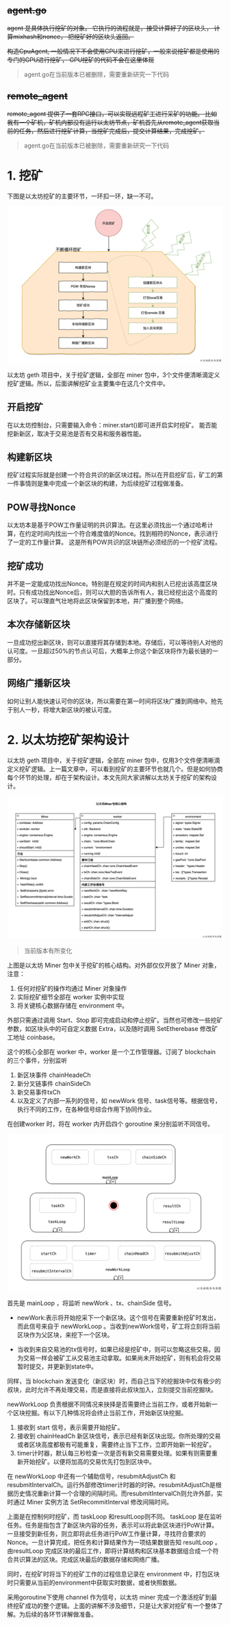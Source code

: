 ## ~~agent.go~~
~~agent 是具体执行挖矿的对象。 它执行的流程就是，接受计算好了的区块头， 计算mixhash和nonce， 把挖矿好的区块头返回。~~

~~构造CpuAgent, 一般情况下不会使用CPU来进行挖矿，一般来说挖矿都是使用的专门的GPU进行挖矿， GPU挖矿的代码不会在这里体现~~

> agent.go在当前版本已被删除，需要重新研究一下代码

## ~~remote_agent~~
~~remote_agent 提供了一套RPC接口，可以实现远程矿工进行采矿的功能。 比如我有一个矿机，矿机内部没有运行以太坊节点，矿机首先从remote_agent获取当前的任务，然后进行挖矿计算，当挖矿完成后，提交计算结果，完成挖矿。~~

> agent.go在当前版本已被删除，需要重新研究一下代码

# 1. 挖矿
下图是以太坊挖矿的主要环节，一环扣一环，缺一不可。

<img src="../img/挖矿主要环节.webp">

以太坊 geth 项目中，关于挖矿逻辑，全部在 miner 包中，3个文件便清晰滴定义挖矿逻辑。所以，后面讲解挖矿业主要集中在这几个文件中。

## 开启挖矿
在以太坊控制台，只需要输入命令：miner.start()即可进开启实时挖矿。 能否能挖新新区，取决于交易池是否有交易和服务器性能。

## 构建新区块
挖矿过程实际就是创建一个符合共识的新区块过程。所以在开启挖矿后，矿工的第一件事情则是集中完成一个新区块的构建，为后续挖矿过程做准备。

## POW寻找Nonce
以太坊本是基于POW工作量证明的共识算法。在这里必须找出一个通过哈希计算，在约定时间内找出一个符合难度值的Nonce。找到相符的Nonce，表示进行了一定的工作量计算。 这是所有POW共识的区块链所必须经历的一个挖矿流程。

## 挖矿成功
并不是一定能成功找出Nonce。特别是在规定的时间内和别人已挖出该高度区块时。只有成功找出Nonce后，则可以大胆的告诉所有人，我已经挖出这个高度的区块了。可以理直气壮地将此区块保留到本地，并广播到整个网络。

## 本次存储新区块
一旦成功挖出新区块，则可以直接将其存储到本地。存储后，可以等待别人对他的认可度。一旦超过50%的节点认可后，大概率上你这个新区块将作为最长链的一部分。

## 网络广播新区块
如何让别人能快速认可你的区块，所以需要在第一时间将区块广播到网络中。抢先于别人一秒，将增大新区块的被认可度。

# 2. 以太坊挖矿架构设计
以太坊 geth 项目中，关于挖矿逻辑，全部在 miner 包中，仅用3个文件便清晰滴定义挖矿逻辑。上一篇文章中，可以看到挖矿的主要环节也就几个。但是如何协商每个环节的处理，却在于架构设计。本文先同大家讲解以太坊关于挖矿的架构设计。

<img src="../img/挖矿架构设计.webp">

> 当前版本有所变化

上图是以太坊 Miner 包中关于挖矿的核心结构。对外部仅仅开放了 Miner 对象，注意：
1. 任何对挖矿的操作均通过 Miner 对象操作
2. 实际挖矿细节全部在 worker 实例中实现
3. 将关键核心数据存储在 environment 中。

外部只需通过调用 Start、Stop 即可完成启动和停止挖矿。当然也可修改一些挖矿参数，如区块头中的可自定义数据 Extra，以及随时调用 SetEtherebase 修改矿工地址 coinbase。

这个的核心全部在 worker 中，worker 是一个工作管理器。订阅了 blockchain 的三个事件，分别监听
1. 新区块事件 chainHeadeCh
2. 新分叉链事件 chainSideCh
3. 新交易事件txCh
4. 以及定义了内部一系列的信号，如 newWork 信号、task信号等。根据信号，执行不同的工作，在各种信号综合作用下协同作业。

在创建worker 时，将在 worker 内开启四个 goroutine 来分别监听不同信号。

<img src="../img/worker信号.webp">

首先是 mainLoop ，将监听 newWork 、tx、chainSide 信号。

- newWork:表示将开始挖采下一个新区块。这个信号在需要重新挖矿时发出，而此信号来自于 newWorkLoop 。当收到newWork信号，矿工将立刻将当前区块作为父区块，来挖下一个区块。

- 当收到来自交易池的tx信号时，如果已经是挖矿中，则可以忽略这些交易。因为交易一样会被矿工从交易池主动拿取。如果尚未开始挖矿，则有机会将交易暂时提交，并更新到state中。

同样，当 blockchain 发送变化（新区块）时，而自己当下的挖掘块中仅有极少的叔块，此时允许不再处理交易，而是直接将此叔块加入，立刻提交当前挖掘块。

newWorkLoop 负责根据不同情况来抉择是否需要终止当前工作，或者开始新一个区块挖掘。有以下几种情况将会终止当前工作，开始新区块挖掘。
1. 接收到 start 信号，表示需要开始挖矿。
2. 接收到 chainHeadCh 新区块信号，表示已经有新区块出现。你所处理的交易或者区块高度都极有可能重复，需要终止当下工作，立即开始新一轮挖矿。
3. timer计时器，默认每三秒检查一次是否有新交易需要处理。如果有则需要重新开始挖矿。以便将加高的交易优先打包到区块中。

在 newWorkLoop 中还有一个辅助信号，resubmitAdjustCh 和 resubmitIntervalCh。运行外部修改timer计时器的时钟。resubmitAdjustCh是根据历史情况重新计算一个合理的间隔时间。而resubmitIntervalCh则允许外部，实时通过 Miner 实例方法 SetRecommitInterval 修改间隔时间。

上面是在控制何时挖矿，而 taskLoop 和resultLoop则不同。 taskLoop 是在监听任务。任务是指包含了新区块内容的任务，表示可以将此新区块进行PoW计算。一旦接受到新任务，则立即将此任务进行PoW工作量计算，寻找符合要求的Nonce。一旦计算完成，把任务和计算结果作为一项结果数据告知 resultLoop 。由resultLoop 完成区块的最后工作，即将计算结构和区块基本数据组合成一个符合共识算法的区块。完成区块最后的数据存储和网络广播。

同时，在挖矿时将当下的挖矿工作的过程信息记录在 environment 中，打包区块时只需要从当前的environment中获取实时数据，或者快照数据。

采用goroutine下使用 channel 作为信号，以太坊 miner 完成一个激活挖矿到最终挖矿成功的整个逻辑。上面的讲解不涉及细节，只是让大家对挖矿有一个整体了解。为后续的各环节详解做准备。









































